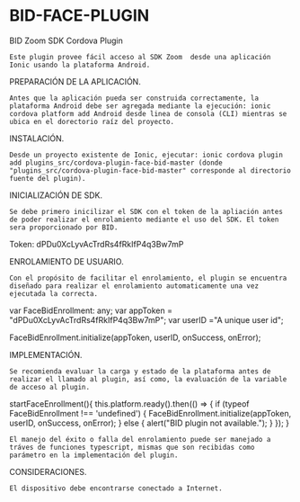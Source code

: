 # BID-FACE-PLUGIN
BID Zoom SDK Cordova Plugin
	
	Este plugin provee fácil acceso al SDK Zoom  desde una aplicación Ionic usando la plataforma Android.

PREPARACIÓN DE LA APLICACIÓN.

	Antes que la aplicación pueda ser construida correctamente, la plataforma Android debe ser agregada mediante la ejecución: ionic cordova platform add Android desde linea de consola (CLI) mientras se ubica en el dorectorio raíz del proyecto.

INSTALACIÓN.

	Desde un proyecto existente de Ionic, ejecutar: ionic cordova plugin add plugins_src/cordova-plugin-face-bid-master (donde "plugins_src/cordova-plugin-face-bid-master" corresponde al directorio fuente del plugin).

INICIALIZACIÓN DE SDK.

	Se debe primero inicilizar el SDK con el token de la apliación antes de poder realizar el enrolamiento mediante el uso del SDK. El token sera proporcionado por BID. 

Token: dPDu0XcLyvAcTrdRs4fRkIfP4q3Bw7mP

ENROLAMIENTO DE USUARIO.

	Con el propósito de facilitar el enrolamiento, el plugin se encuentra diseñado para realizar el enrolamiento automaticamente una vez ejecutada la correcta.

var FaceBidEnrollment: any;
var appToken = "dPDu0XcLyvAcTrdRs4fRkIfP4q3Bw7mP";
var userID ="A unique user id";


FaceBidEnrollment.initialize(appToken, userID, onSuccess, onError);

        
IMPLEMENTACIÓN.

	Se recomienda evaluar la carga y estado de la plataforma antes de realizar el llamado al plugin, así como, la evaluación de la variable de acceso al plugin.
		
startFaceEnrollment(){
    this.platform.ready().then(() => {
      if (typeof FaceBidEnrollment !== 'undefined') {
		FaceBidEnrollment.initialize(appToken, userID, onSuccess, onError);
	  }
        else {
          alert("BID plugin not available.");
        }
    });
  }
  
	El manejo del éxito o falla del enrolamiento puede ser manejado a tráves de funciones typescript, mismas que son recibidas como parámetro en la implementación del plugin.
 
 CONSIDERACIONES.
 	
	El dispositivo debe encontrarse conectado a Internet.
 
